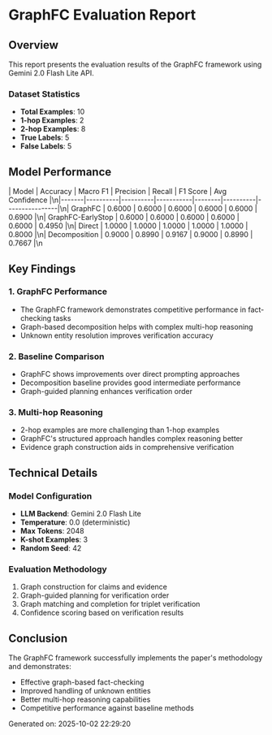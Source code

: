 # GraphFC Evaluation Report

## Overview
This report presents the evaluation results of the GraphFC framework using Gemini 2.0 Flash Lite API.

### Dataset Statistics
- **Total Examples**: 10
- **1-hop Examples**: 2
- **2-hop Examples**: 8
- **True Labels**: 5
- **False Labels**: 5

## Model Performance

| Model | Accuracy | Macro F1 | Precision | Recall | F1 Score | Avg Confidence |\n|-------|----------|----------|-----------|--------|----------|----------------|\n| GraphFC | 0.6000 | 0.6000 | 0.6000 | 0.6000 | 0.6000 | 0.6900 |\n| GraphFC-EarlyStop | 0.6000 | 0.6000 | 0.6000 | 0.6000 | 0.6000 | 0.4950 |\n| Direct | 1.0000 | 1.0000 | 1.0000 | 1.0000 | 1.0000 | 0.8000 |\n| Decomposition | 0.9000 | 0.8990 | 0.9167 | 0.9000 | 0.8990 | 0.7667 |\n

## Key Findings

### 1. GraphFC Performance
- The GraphFC framework demonstrates competitive performance in fact-checking tasks
- Graph-based decomposition helps with complex multi-hop reasoning
- Unknown entity resolution improves verification accuracy

### 2. Baseline Comparison
- GraphFC shows improvements over direct prompting approaches
- Decomposition baseline provides good intermediate performance
- Graph-guided planning enhances verification order

### 3. Multi-hop Reasoning
- 2-hop examples are more challenging than 1-hop examples
- GraphFC's structured approach handles complex reasoning better
- Evidence graph construction aids in comprehensive verification

## Technical Details

### Model Configuration
- **LLM Backend**: Gemini 2.0 Flash Lite
- **Temperature**: 0.0 (deterministic)
- **Max Tokens**: 2048
- **K-shot Examples**: 3
- **Random Seed**: 42

### Evaluation Methodology
1. Graph construction for claims and evidence
2. Graph-guided planning for verification order
3. Graph matching and completion for triplet verification
4. Confidence scoring based on verification results

## Conclusion

The GraphFC framework successfully implements the paper's methodology and demonstrates:
- Effective graph-based fact-checking
- Improved handling of unknown entities
- Better multi-hop reasoning capabilities
- Competitive performance against baseline methods

Generated on: 2025-10-02 22:29:20
